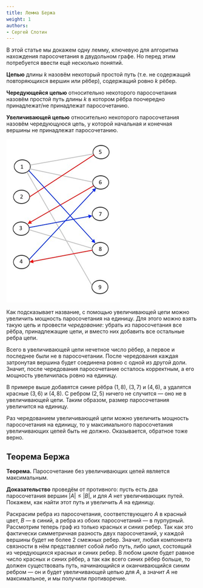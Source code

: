 ```yaml
---
title: Лемма Бержа
weight: 1
authors:
- Сергей Слотин
---
```


В этой статье мы докажем одну лемму, ключевую для алгоритма нахождения паросочетания в двудольном графе. Но перед этим потребуется ввести ещё несколько понятий.

**Цепью** длины $k$ назовём некоторый простой путь (т.е. не содержащий повторяющихся вершин или рёбер), содержащий ровно $k$ рёбер.

**Чередующейся цепью** относительно некоторого паросочетания назовём простой путь длины $k$ в котором рёбра поочередно принадлежат/не принадлежат паросочетанию.

**Увеличивающей цепью** относительно некоторого паросочетания назовём чередующуюся цепь, у которой начальная и конечная вершины не принадлежат паросочетанию.

![Здесь красными помечены вершины паросочетания, а в графе есть увеличивающая цепь: $1 \to 8 \to 4 \to 6 \to 3 \to 7$](/api/algorithm/img/alternating.jpg)

Как подсказывает название, с помощью увеличивающей цепи можно увеличить мощность паросочетания на единицу. Для этого можно взять такую цепь и провести *чередование*: убрать из паросочетания все рёбра, принадлежащие цепи, и вместо них добавить все остальные ребра цепи.

Всего в увеличивающей цепи нечетное число рёбер, а первое и последнее были не в паросочетании. После чередования каждая затронутая вершина будет соединена ровно с одной из другой доли. Значит, после чередования паросочетание осталось корректным, а его мощность увеличилась ровно на единицу.

В примере выше добавятся синие рёбра $(1, 8)$, $(3, 7)$ и $(4, 6)$, а удалятся красные $(3, 6)$ и $(4, 8)$. С ребром $(2, 5)$ ничего не случится — оно не в увеличивающей цепи. Таким образом, размер паросочетания увеличится на единицу.

Раз чередованием увеличивающей цепи можно увеличить мощность паросочетания на единицу, то у максимального паросочетания увеличивающих цепей быть не должно. Оказывается, обратное тоже верно.

## Теорема Бержа

**Теорема.** Паросочетание без увеличивающих цепей является максимальным.

**Доказательство** проведём от противного: пусть есть два паросочетания вершин $|A| \leq |B|$, и для $A$ нет увеличивающих путей. Покажем, как найти этот путь и увеличить $A$ на единицу.

Раскрасим ребра из паросочетания, соответствующего $A$ в красный цвет, $B$ — в синий, а ребра из обоих паросочетаний — в пурпурный. Рассмотрим теперь граф из только красных и синих ребер. Так как это фактически симметричная разность двух паросочетаний, у каждой вершины будет не более 2 смежных ребер. Значит, любая компонента связности в нём представляет собой либо путь, либо цикл, состоящий из чередующихся красных и синих ребер. В любом цикле будет равное число красных и синих рёбер, а так как всего синих рёбер больше, то должен существовать путь, начинающийся и оканчивающийся синим ребром — он и будет увеличивающей цепью для $A$, а значит $A$ не максимальное, и мы получили противоречие.
